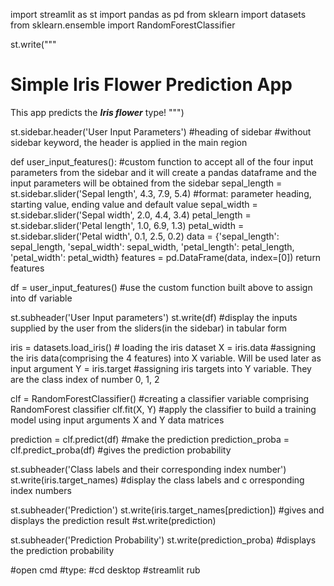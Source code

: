 import streamlit as st
import pandas as pd
from sklearn import datasets
from sklearn.ensemble import RandomForestClassifier

st.write("""
# Simple Iris Flower Prediction App
This app predicts the ***Iris flower*** type!
""")

st.sidebar.header('User Input Parameters') #heading of sidebar
#without sidebar keyword, the header is applied in the main region

def user_input_features(): #custom function to accept all of the four input parameters from the sidebar and it will create a pandas dataframe and the input parameters will be obtained from the sidebar
    sepal_length = st.sidebar.slider('Sepal length', 4.3, 7.9, 5.4) #format: parameter heading, starting value, ending value and default value
    sepal_width = st.sidebar.slider('Sepal width', 2.0, 4.4, 3.4)
    petal_length = st.sidebar.slider('Petal length', 1.0, 6.9, 1.3)
    petal_width = st.sidebar.slider('Petal width', 0.1, 2.5, 0.2)
    data = {'sepal_length': sepal_length,
            'sepal_width': sepal_width,
            'petal_length': petal_length,
            'petal_width': petal_width}
    features = pd.DataFrame(data, index=[0])
    return features

df = user_input_features() #use the custom function built above to assign into df variable

st.subheader('User Input parameters')
st.write(df) #display the inputs supplied by the user from the sliders(in the sidebar) in tabular form

iris = datasets.load_iris() # loading the iris dataset
X = iris.data #assigning the iris data(comprising the 4 features) into X variable. Will be used later as input argument
Y = iris.target #assigning iris targets into Y variable. They are the class index of number 0, 1, 2

clf = RandomForestClassifier() #creating a classifier variable comprising RandomForest classifier
clf.fit(X, Y) #apply the classifier to build a training model using input arguments X and Y data matrices

prediction = clf.predict(df) #make the prediction
prediction_proba = clf.predict_proba(df) #gives the prediction probability

st.subheader('Class labels and their corresponding index number') 
st.write(iris.target_names) #display the class labels and c orresponding index numbers

st.subheader('Prediction')
st.write(iris.target_names[prediction]) #gives and displays the prediction result
#st.write(prediction)

st.subheader('Prediction Probability')
st.write(prediction_proba) #displays the prediction probability

#open cmd
#type:
#cd desktop
#streamlit rub <filename>
